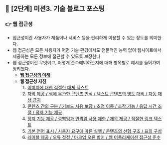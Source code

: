 <br>

## 📌 [2단계] 미션3. 기술 블로그 포스팅 


### 👉 웹 접근성 
- 접근성이란 사용자가 제품이나 서비스 등을 편리하게 이용할 수 있는 정도를 의미한다. 
- 웹 접근성은 모든 사용자가 어떤 기술 환경에서도 전문적인 능력 없이 웹사이트에서 제공하는 모든 정보에 접근할 수 있도록 보장한다
- 웹 접근성이란 무엇이고, 어떻게 준수해야하는지에 대해 항목별로 예시를 들어가며 정리했다.
  - **<a href = "https://dev-ku.tistory.com/190?category=1010864">웹 접근성의 이해</a>**
  - **웹 접근성 지침**
      1. <a href="https://dev-ku.tistory.com/192?category=1010864">이미지에 대한 적절한 대체 텍스트 </a>
      2. <a href="https://dev-ku.tistory.com/193?category=1010864">자막 제공 / 색에 무관한 콘텐츠 인식 / 텍스트 콘텐츠의 명도 대비 / 자동 재생 금지 </a>
      3. <a href="https://dev-ku.tistory.com/194?category=1010864">콘텐츠 간의 구분 / 키보드 사용 보장 / 초점 이동 / 조작 가능 / 응답 시간 조절 / 정지 기능 제공</a>
      4. <a href="https://dev-ku.tistory.com/195?category=1010864">정지 기능 제공 / 깜빡임과 번쩍임 사용 제한 / 제목 제공 / 적절한 링크 텍스트</a>
      5. <a href="https://dev-ku.tistory.com/196?category=1010864">기본 언어 표시 / 사용자 요구에 따른 실행 / 콘텐츠의 선형 구조 / 표의 구성</a>
      6. <a href="https://dev-ku.tistory.com/197?category=1010864">레이블 제공 / 오류 정정 / 마크업 오류 방지 / 웹 어플리케이션 접근성 준수</a>


<br>


















